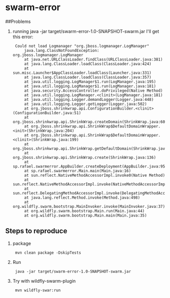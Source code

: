 # swarm-error

##Problems

1) running java -jar target/swarm-error-1.0-SNAPSHOT-swarm.jar I'll get this error:

		
		Could not load Logmanager "org.jboss.logmanager.LogManager"
			java.lang.ClassNotFoundException: org.jboss.logmanager.LogManager
			at java.net.URLClassLoader.findClass(URLClassLoader.java:381)
			at java.lang.ClassLoader.loadClass(ClassLoader.java:424)
			at sun.misc.Launcher$AppClassLoader.loadClass(Launcher.java:331)
			at java.lang.ClassLoader.loadClass(ClassLoader.java:357)
			at java.util.logging.LogManager$1.run(LogManager.java:195)
			at java.util.logging.LogManager$1.run(LogManager.java:181)
			at java.security.AccessController.doPrivileged(Native Method)
			at java.util.logging.LogManager.<clinit>(LogManager.java:181)
			at java.util.logging.Logger.demandLogger(Logger.java:448)
			at java.util.logging.Logger.getLogger(Logger.java:502)
			at org.jboss.shrinkwrap.api.ConfigurationBuilder.<clinit>(ConfigurationBuilder.java:51)
			at org.jboss.shrinkwrap.api.ShrinkWrap.createDomain(ShrinkWrap.java:60)
			at org.jboss.shrinkwrap.api.ShrinkWrap$DefaultDomainWrapper.<init>(ShrinkWrap.java:204)
			at org.jboss.shrinkwrap.api.ShrinkWrap$DefaultDomainWrapper.<clinit>(ShrinkWrap.java:199)
			at org.jboss.shrinkwrap.api.ShrinkWrap.getDefaultDomain(ShrinkWrap.java:108)
			at org.jboss.shrinkwrap.api.ShrinkWrap.create(ShrinkWrap.java:136)
			at sp.rafael.swarmerror.AppBuilder.createDeployment(AppBuilder.java:95)
			at sp.rafael.swarmerror.Main.main(Main.java:16)
			at sun.reflect.NativeMethodAccessorImpl.invoke0(Native Method)
			at sun.reflect.NativeMethodAccessorImpl.invoke(NativeMethodAccessorImpl.java:62)
			at sun.reflect.DelegatingMethodAccessorImpl.invoke(DelegatingMethodAccessorImpl.java:43)
			at java.lang.reflect.Method.invoke(Method.java:498)
			at org.wildfly.swarm.bootstrap.MainInvoker.invoke(MainInvoker.java:37)
			at org.wildfly.swarm.bootstrap.Main.run(Main.java:44)
			at org.wildfly.swarm.bootstrap.Main.main(Main.java:35)

 


## Steps to reproduce

1. package

		mvn clean package -DskipTests

2. Run
		
		java -jar target/swarm-error-1.0-SNAPSHOT-swarm.jar

3. Try with wildfly-swarm-plugin

		mvn wildfly-swar:run 
